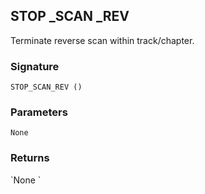 ## STOP \_SCAN \_REV

Terminate reverse scan within track/chapter.


### Signature

`STOP_SCAN_REV ()`


### Parameters

`None`


### Returns

\`None
\`